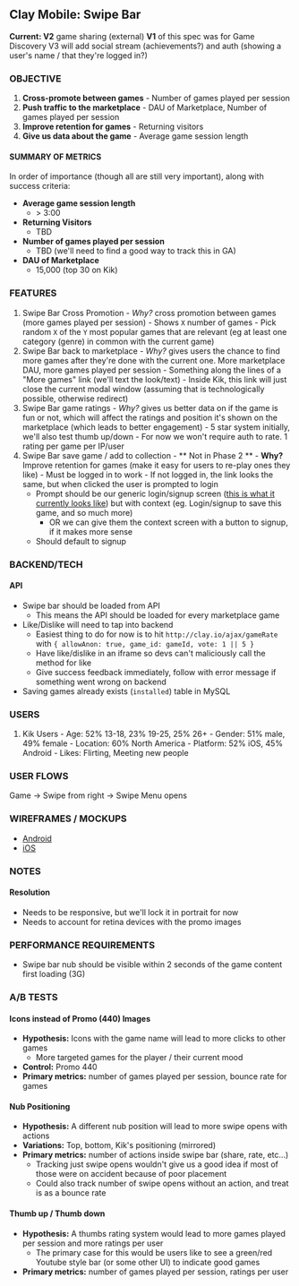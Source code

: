 
## Clay Mobile: Swipe Bar

**Current: V2** game sharing (external)
**V1** of this spec was for Game Discovery
V3 will add social stream (achievements?) and auth (showing a user's name / that they're logged in?)

### OBJECTIVE

  1. **Cross-promote between games**
    - Number of games played per session
  2. **Push traffic to the marketplace**
    - DAU of Marketplace, Number of games played per session
  3. **Improve retention for games**
    - Returning visitors
  4. **Give us data about the game**
    - Average game session length

#### SUMMARY OF METRICS

In order of importance (though all are still very important), along with success criteria:
  - **Average game session length**
    - \> 3:00
  - **Returning Visitors**
    - TBD
  - **Number of games played per session**
    - TBD (we'll need to find a good way to track this in GA)
  - **DAU of Marketplace**
    - 15,000 (top 30 on Kik)

### FEATURES

  1. Swipe Bar Cross Promotion
    - *Why?* cross promotion between games (more games played per session)
    - Shows `X` number of games
    - Pick random `X` of the `Y` most popular games that are relevant (eg at least one category (genre) in common with the current game)
  2. Swipe Bar back to marketplace
    - *Why?* gives users the chance to find more games after they're done with the current one. More marketplace DAU, more games played per session
    - Something along the lines of a "More games" link (we'll text the look/text)
    - Inside Kik, this link will just close the current modal window (assuming that is technologically possible, otherwise redirect)
  3. Swipe Bar game ratings
    - *Why?* gives us better data on if the game is fun or not, which will affect the ratings and position it's shown on the marketplace (which leads to better engagement)
    - 5 star system initially, we'll also test thumb up/down
    - For now we won't require auth to rate. 1 rating per game per IP/user
  4. Swipe Bar save game / add to collection
    - ** Not in Phase 2 **
    - **Why?** Improve retention for games (make it easy for users to re-play ones they like)
    - Must be logged in to work
    - If not logged in, the link looks the same, but when clicked the user is prompted to login
      - Prompt should be our generic login/signup screen ([this is what it currently looks like](http://grab.by/zO26)) but with context (eg. Login/signup to save this game, and so much more)
        - OR we can give them the context screen with a button to signup, if it makes more sense
      - Should default to signup

### BACKEND/TECH
#### API
  - Swipe bar should be loaded from API
    - This means the API should be loaded for every marketplace game
  - Like/Dislike will need to tap into backend
    - Easiest thing to do for now is to hit `http://clay.io/ajax/gameRate` with `{ allowAnon: true, game_id: gameId, vote: 1 || 5 }`
    - Have like/dislike in an iframe so devs can't maliciously call the method for like
    - Give success feedback immediately, follow with error message if something went wrong on backend
  - Saving games already exists (`installed`) table in MySQL

### USERS
  1. Kik Users
    - Age: 52% 13-18, 23% 19-25, 25% 26+
    - Gender: 51% male, 49% female
    - Location: 60% North America
    - Platform: 52% iOS, 45% Android
    - Likes: Flirting, Meeting new people

### USER FLOWS
Game -> Swipe from right -> Swipe Menu opens

### WIREFRAMES / MOCKUPS
  - [Android](https://drive.google.com/a/clay.io/file/d/0B6lT1VqTB05reGlSSkZWZWk0VVk/edit?usp=sharing)
  - [iOS](https://drive.google.com/a/clay.io/file/d/0B6lT1VqTB05rZ3RVSl9Wb3QtTE0/edit?usp=sharing)

### NOTES
#### Resolution
  - Needs to be responsive, but we'll lock it in portrait for now
  - Needs to account for retina devices with the promo images

### PERFORMANCE REQUIREMENTS
  - Swipe bar nub should be visible within 2 seconds of the game content first loading (3G)

### A/B TESTS

#### Icons instead of Promo (440) Images

  - **Hypothesis:** Icons with the game name will lead to more clicks to other games
    - More targeted games for the player / their current mood
  - **Control:** Promo 440
  - **Primary metrics:** number of games played per session, bounce rate for games

#### Nub Positioning

  - **Hypothesis:** A different nub position will lead to more swipe opens with actions
  - **Variations:** Top, bottom, Kik's positioning (mirrored)
  - **Primary metrics:** number of actions inside swipe bar (share, rate, etc...)
    - Tracking just swipe opens wouldn't give us a good idea if most of those were on accident because of poor placement
    - Could also track number of swipe opens without an action, and treat is as a bounce rate

#### Thumb up / Thumb down

  - **Hypothesis:** A thumbs rating system would lead to more games played per session and more ratings per user
    - The primary case for this would be users like to see a green/red Youtube style bar (or some other UI) to indicate good games
  - **Primary metrics:** number of games played per session, ratings per user
